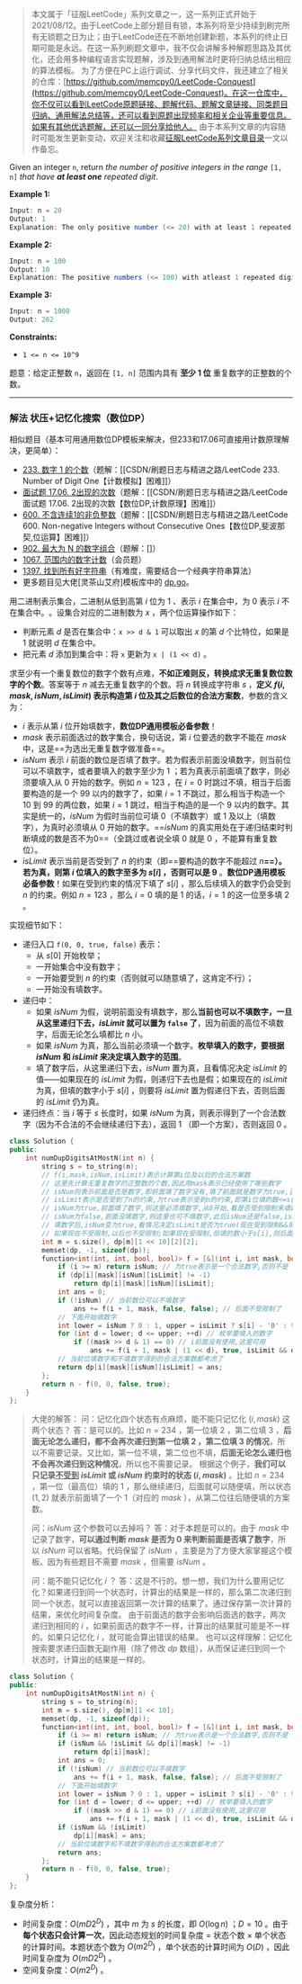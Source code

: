 > 本文属于「征服LeetCode」系列文章之一，这一系列正式开始于2021/08/12。由于LeetCode上部分题目有锁，本系列将至少持续到刷完所有无锁题之日为止；由于LeetCode还在不断地创建新题，本系列的终止日期可能是永远。在这一系列刷题文章中，我不仅会讲解多种解题思路及其优化，还会用多种编程语言实现题解，涉及到通用解法时更将归纳总结出相应的算法模板。
> <b></b>
> 为了方便在PC上运行调试、分享代码文件，我还建立了相关的仓库：[https://github.com/memcpy0/LeetCode-Conquest](https://github.com/memcpy0/LeetCode-Conquest)。在这一仓库中，你不仅可以看到LeetCode原题链接、题解代码、题解文章链接、同类题目归纳、通用解法总结等，还可以看到原题出现频率和相关企业等重要信息。如果有其他优选题解，还可以一同分享给他人。
> <b></b>
> 由于本系列文章的内容随时可能发生更新变动，欢迎关注和收藏[征服LeetCode系列文章目录](https://memcpy0.blog.csdn.net/article/details/119656559)一文以作备忘。

Given an integer `n`, return _the number of positive integers in the range_ `[1, n]` _that have **at least one** repeated digit_.

**Example 1:**
```java
Input: n = 20
Output: 1
Explanation: The only positive number (<= 20) with at least 1 repeated digit is 11.
```
**Example 2:**
```java
Input: n = 100
Output: 10
Explanation: The positive numbers (<= 100) with atleast 1 repeated digit are 11, 22, 33, 44, 55, 66, 77, 88, 99, and 100.
```
**Example 3:**
```java
Input: n = 1000
Output: 262
```
**Constraints:**
-   `1 <= n <= 10^9`

题意：给定正整数 `n`，返回在 `[1, n]` 范围内具有 **至少 1 位** 重复数字的正整数的个数。

---
### 解法 状压+记忆化搜索（数位DP）
相似题目（基本可用通用数位DP模板来解决，但233和17.06可直接用计数原理解决，更简单）：
- [233. 数字 1 的个数](https://leetcode.cn/problems/number-of-digit-one/)（题解：[[CSDN/刷题日志与精进之路/LeetCode 233. Number of Digit One【计数模拟】困难]]）
- [面试题 17.06. 2出现的次数](https://leetcode.cn/problems/number-of-2s-in-range-lcci/)（题解：[[CSDN/刷题日志与精进之路/LeetCode 面试题 17.06. 2出现的次数【数位DP,计数原理】困难]]）
- [600. 不含连续1的非负整数](https://leetcode.cn/problems/non-negative-integers-without-consecutive-ones/)（题解：[[CSDN/刷题日志与精进之路/LeetCode 600. Non-negative Integers without Consecutive Ones【数位DP,斐波那契,位运算】困难]]）
- [902. 最大为 N 的数字组合](https://leetcode.cn/problems/numbers-at-most-n-given-digit-set/)（题解：[]）
- [1067. 范围内的数字计数](https://leetcode.cn/problems/digit-count-in-range/)（会员题）
- [1397. 找到所有好字符串](https://leetcode.cn/problems/find-all-good-strings/)（有难度，需要结合一个经典字符串算法）
- 更多题目见大佬[灵茶山艾府]模板库中的 [dp.go](https://leetcode.cn/link/?target=https%3A%2F%2Fgithub.com%2FEndlessCheng%2Fcodeforces-go%2Fblob%2Fmaster%2Fcopypasta%2Fdp.go%23L1924)。

用二进制表示集合，二进制从低到高第 $i$ 位为 $1$ 、表示 $i$ 在集合中，为 $0$ 表示 $i$ 不在集合中。​
 。设集合对应的二进制数为 $x$ ，两个位运算操作如下：
- 判断元素 $d$ 是否在集合中：`x >> d & 1` 可以取出 $x$ 的第 $d$ 个比特位，如果是 $1$ 就说明 $d$ 在集合中。
- 把元素 $d$ 添加到集合中：将 `x` 更新为 `x | (1 << d)` 。

求至少有一个重复数位的数字个数有点难，**不如正难则反，转换成求无重复数位数字的个数**。答案等于 $n$ 减去无重复数字的个数。将 $n$ 转换成字符串 $s$ ，**定义 $f(i,\textit{mask}, \textit{isNum},\textit{isLimit})$ 表示构造第 $i$ 位及其之后数位的合法方案数**，参数的含义为：
- $i$ 表示从第 $i$ 位开始填数字，**数位DP通用模板必备参数**！
- $\textit{mask}$ 表示前面选过的数字集合，换句话说，第 $i$ 位要选的数字不能在 $\textit{mask}$ 中，这是==为选出无重复数字做准备==。
- $\textit{isNum}$ 表示 $i$ 前面的数位是否填了数字。若为假表示前面没填数字，则当前位可以不填数字，或者要填入的数字至少为 $1$ ；若为真表示前面填了数字，则必须要填入从 $0$ 开始的数字。例如 $n=123$ ，在 $i=0$ 时跳过不填，相当于后面要构造的是一个 $99$ 以内的数字了，如果 $i=1$ 不跳过，那么相当于构造一个 $10$ 到 $99$ 的两位数，如果 $i=1$ 跳过，相当于构造的是一个 $9$ 以内的数字。其实是统一的，$isNum$ 为假时当前位可填 $0$（不填数字）或 $1$ 及以上（填数字），为真时必须填从 $0$ 开始的数字。==$isNum$ 的真实用处在于递归结束时判断填成的数是否不为0==（全跳过或者说全填 $0$ 就是 $0$ ，不能算有重复数位）。
- $\textit{isLimit}$ 表示当前是否受到了 $n$ 的约束（即==要构造的数字不能超过 $n$**==）。若为真，则第 $i$ 位填入的数字至多为 $s[i]$ ，否则可以是 $9$** 。**数位DP通用模板必备参数**！如果在受到约束的情况下填了 $s[i]$ ，那么后续填入的数字仍会受到 $n$ 的约束。例如 $n=123$ ，那么 $i=0$ 填的是 $1$ 的话，$i=1$ 的这一位至多填 $2$ 。

实现细节如下：
- 递归入口 `f(0, 0, true, false)` 表示：
	- 从 $s[0]$ 开始枚举；
	- 一开始集合中没有数字；
	- 一开始要受到 $n$ 的约束（否则就可以随意填了，这肯定不行）；
	- 一开始没有填数字。
- 递归中：
	- 如果 $\textit{isNum}$ 为假，说明前面没有填数字，那么**当前也可以不填数字，一旦从这里递归下去，$\textit{isLimit}$ 就可以置为 `false` 了**，因为前面的高位不填数字，后面无论怎么填都比 $n$ 小。
	- 如果 $\textit{isNum}$ 为真，那么当前必须填一个数字。**枚举填入的数字，要根据 $\textit{isNum}$ 和 $\textit{isLimit}$ 来决定填入数字的范围**。
	- 填了数字后，从这里递归下去，$isNum$ 置为真，且看情况决定 $isLimit$ 的值——如果现在的 $isLimit$ 为假，则递归下去也是假；如果现在的 $isLimit$ 为真，但填的数字小于 $s[i]$ ，则要将 $isLimit$ 置为假递归下去，否则后面的 $isLimit$ 仍为真。
- 递归终点：当 $i$ 等于 $s$ 长度时，如果 $\textit{isNum}$ 为真，则表示得到了一个合法数字（因为不合法的不会继续递归下去），返回 $1$ （即一个方案），否则返回 $0$ 。
```cpp
class Solution {
public:
    int numDupDigitsAtMostN(int n) {
        string s = to_string(n);
        // f(i,mask,isNum,isLimit)表示计算第i位及以后的合法方案数
        // 这里先计算无重复数字的正整数的个数,因此用mask表示已经使用了哪些数字
        // isNum则表示前面是否是数字,即前面填了数字没有,填了前面就是数字为true,否则前面不是数字为false
        // isLimit表示是否受到了n的约束,为true表示受到n的约束,即第i位填的数<=s[i];为false表示不受到s[i]约束,最大能填9
        // isNum为true,前面填了数字,则这里必须填数字,从0开始,看是否受到限制来填数字
        // isNum为false,前面没填数字,则这里也可不填数字,此后isNum还是false,isLimit为false(因为前面必小于s[i]前面);或者从1填起来,看是否受到限制来填数字
        // 填数字后,isNum变为true,看情况决定isLimit是否为true(现在受到限制&&填的数字是否等于s[i])
        // 如果现在不受限制,以后也不受限制;如果现在受限制,但填的数小于s[i],则后面不受限制;否则后面要受到限制
        int m = s.size(), dp[m][1 << 10][2][2];
        memset(dp, -1, sizeof(dp));
        function<int(int, int, bool, bool)> f = [&](int i, int mask, bool isNum, bool isLimit) -> int {
            if (i >= m) return isNum; // 为true表示是一个合法数字,否则不是
            if (dp[i][mask][isNum][isLimit] != -1)
                return dp[i][mask][isNum][isLimit];
            int ans = 0;
            if (!isNum) // 当前数位可以不填数字
                ans += f(i + 1, mask, false, false); // 后面不受限制了
            // 下面开始填数字
            int lower = isNum ? 0 : 1, upper = isLimit ? s[i] - '0' : 9;
            for (int d = lower; d <= upper; ++d) // 枚举要填入的数字
                if ((mask >> d & 1) == 0) // i前面没有使用,这里可用
                    ans += f(i + 1, mask | (1 << d), true, isLimit && d == upper);
            // 当前位填数字和不填数字得到的合法方案数都考虑了
            return dp[i][mask][isNum][isLimit] = ans;
        };
        return n - f(0, 0, false, true);
    }
};
```
> 大佬的解答：
> 问：记忆化四个状态有点麻烦，能不能只记忆化 $(i,\textit{mask})$ 这两个状态？
> 答：是可以的。比如 $n=234$ ，第一位填 $2$ ，第二位填 $3$ ，**后面无论怎么递归，都不会再次递归到第一位填 $2$ ，第二位填 $3$ 的情况**，所以不需要记录。又比如，第一位不填，第二位也不填，**后面无论怎么递归也不会再次递归到这种情况**，所以也不需要记录。
> 根据这个例子，**我们可以只记录<u><b>不受到</b></u> $\textit{isLimit}$ 或 $\textit{isNum}$ 约束时的状态 $(i,\textit{mask})$** 。比如 $n=234$ ，第一位（最高位）填的 $1$ ，那么继续递归，后面就可以随便填，所以状态 $(1,2)$ 就表示前面填了一个 $1$（对应的 $\textit{mask}$ ），从第二位往后随便填的方案数。
> 
> 问：$\textit{isNum}$ 这个参数可以去掉吗？
> 答：对于本题是可以的。由于 $\textit{mask}$ 中记录了数字，**可以通过判断 $\textit{mask}$ 是否为 $0$ 来判断前面是否填了数字**，所以 $\textit{isNum}$ 可以省略。代码保留了 $\textit{isNum}$ ，主要是为了方便大家掌握这个模板。因为有些题目不需要 $\textit{mask}$ ，但需要 $\textit{isNum}$ 。
> 
> 问：能不能只记忆化 $i$ ？
> 答：这是不行的。想一想，我们为什么要用记忆化？如果递归到同一个状态时，计算出的结果是一样的，那么第二次递归到同一个状态，就可以直接返回第一次计算的结果了。通过保存第一次计算的结果，来优化时间复杂度。
> 由于前面选的数字会影响后面选的数字，两次递归到相同的 $i$ ，如果前面选的数字不一样，计算出的结果就可能是不一样的。如果只记忆化 $i$ ，就可能会算出错误的结果。
> 也可以这样理解：记忆化搜索要求递归函数无副作用（除了修改 $dp$ 数组），从而保证递归到同一个状态时，计算出的结果是一样的。
 
```cpp
class Solution {
public:
    int numDupDigitsAtMostN(int n) {
        string s = to_string(n);
        int m = s.size(), dp[m][1 << 10];
        memset(dp, -1, sizeof(dp));
        function<int(int, int, bool, bool)> f = [&](int i, int mask, bool isNum, bool isLimit) -> int {
            if (i >= m) return isNum; // 为true表示是一个合法数字,否则不是
            if (isNum && !isLimit && dp[i][mask] != -1)
                return dp[i][mask];
            int ans = 0;
            if (!isNum) // 当前数位可以不填数字
                ans += f(i + 1, mask, false, false); // 后面不受限制了
            // 下面开始填数字
            int lower = isNum ? 0 : 1, upper = isLimit ? s[i] - '0' : 9;
            for (int d = lower; d <= upper; ++d) // 枚举要填入的数字
                if ((mask >> d & 1) == 0) // i前面没有使用,这里可用
                    ans += f(i + 1, mask | (1 << d), true, isLimit && d == upper);
            if (isNum && !isLimit)
	            dp[i][mask] = ans;
            // 当前位填数字和不填数字得到的合法方案数都考虑了
            return ans;
        };
        return n - f(0, 0, false, true);
    }
};
```
复杂度分析：
- 时间复杂度：$O(mD2^D)$ ，其中 $m$ 为 $s$ 的长度，即 $O(\log n)$ ；$D=10$ 。由于**每个状态只会计算一次**，因此动态规划的时间复杂度 = 状态个数 $\times$ 单个状态的计算时间。本题状态个数为 $O(m2^D)$ ，单个状态的计算时间为 $O(D)$ ，因此时间复杂度为 $O(mD2^D)$ 。
- 空间复杂度：$O(m2^D)$ 。 
 
 
